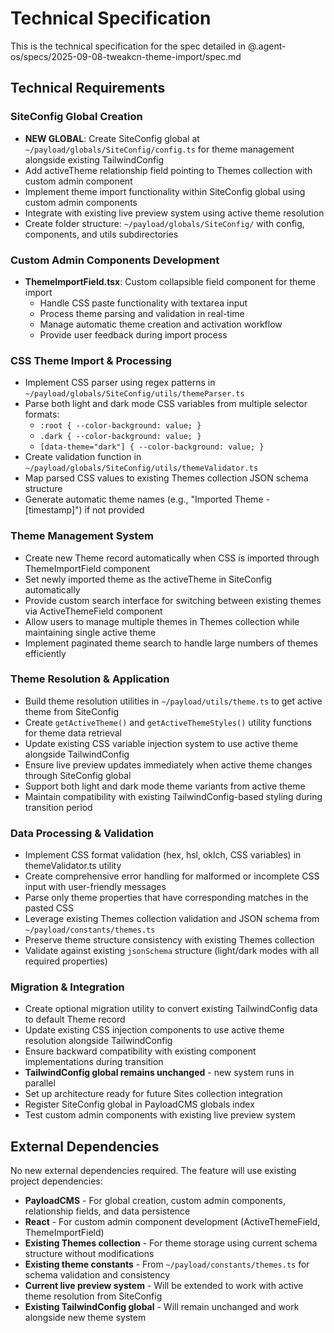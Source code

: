 # Technical Specification

This is the technical specification for the spec detailed in @.agent-os/specs/2025-09-08-tweakcn-theme-import/spec.md

## Technical Requirements

### SiteConfig Global Creation

- **NEW GLOBAL**: Create SiteConfig global at `~/payload/globals/SiteConfig/config.ts` for theme management alongside existing TailwindConfig
- Add activeTheme relationship field pointing to Themes collection with custom admin component
- Implement theme import functionality within SiteConfig global using custom admin components
- Integrate with existing live preview system using active theme resolution
- Create folder structure: `~/payload/globals/SiteConfig/` with config, components, and utils subdirectories

### Custom Admin Components Development

- **ThemeImportField.tsx**: Custom collapsible field component for theme import
  - Handle CSS paste functionality with textarea input
  - Process theme parsing and validation in real-time
  - Manage automatic theme creation and activation workflow
  - Provide user feedback during import process

### CSS Theme Import & Processing

- Implement CSS parser using regex patterns in `~/payload/globals/SiteConfig/utils/themeParser.ts`
- Parse both light and dark mode CSS variables from multiple selector formats:
  - `:root { --color-background: value; }`
  - `.dark { --color-background: value; }`
  - `[data-theme="dark"] { --color-background: value; }`
- Create validation function in `~/payload/globals/SiteConfig/utils/themeValidator.ts`
- Map parsed CSS values to existing Themes collection JSON schema structure
- Generate automatic theme names (e.g., "Imported Theme - [timestamp]") if not provided

### Theme Management System

- Create new Theme record automatically when CSS is imported through ThemeImportField component
- Set newly imported theme as the activeTheme in SiteConfig automatically
- Provide custom search interface for switching between existing themes via ActiveThemeField component
- Allow users to manage multiple themes in Themes collection while maintaining single active theme
- Implement paginated theme search to handle large numbers of themes efficiently

### Theme Resolution & Application

- Build theme resolution utilities in `~/payload/utils/theme.ts` to get active theme from SiteConfig
- Create `getActiveTheme()` and `getActiveThemeStyles()` utility functions for theme data retrieval
- Update existing CSS variable injection system to use active theme alongside TailwindConfig
- Ensure live preview updates immediately when active theme changes through SiteConfig global
- Support both light and dark mode theme variants from active theme
- Maintain compatibility with existing TailwindConfig-based styling during transition period

### Data Processing & Validation

- Implement CSS format validation (hex, hsl, oklch, CSS variables) in themeValidator.ts utility
- Create comprehensive error handling for malformed or incomplete CSS input with user-friendly messages
- Parse only theme properties that have corresponding matches in the pasted CSS
- Leverage existing Themes collection validation and JSON schema from `~/payload/constants/themes.ts`
- Preserve theme structure consistency with existing Themes collection
- Validate against existing `jsonSchema` structure (light/dark modes with all required properties)

### Migration & Integration

- Create optional migration utility to convert existing TailwindConfig data to default Theme record
- Update existing CSS injection components to use active theme resolution alongside TailwindConfig
- Ensure backward compatibility with existing component implementations during transition
- **TailwindConfig global remains unchanged** - new system runs in parallel
- Set up architecture ready for future Sites collection integration
- Register SiteConfig global in PayloadCMS globals index
- Test custom admin components with existing live preview system

## External Dependencies

No new external dependencies required. The feature will use existing project dependencies:

- **PayloadCMS** - For global creation, custom admin components, relationship fields, and data persistence
- **React** - For custom admin component development (ActiveThemeField, ThemeImportField)
- **Existing Themes collection** - For theme storage using current schema structure without modifications
- **Existing theme constants** - From `~/payload/constants/themes.ts` for schema validation and consistency
- **Current live preview system** - Will be extended to work with active theme resolution from SiteConfig
- **Existing TailwindConfig global** - Will remain unchanged and work alongside new theme system

